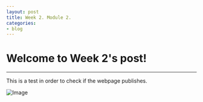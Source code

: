 ```yaml
---
layout: post
title: Week 2. Module 2.
categories:
- blog
---
```


# Welcome to Week 2's post!

---
This is a test in order to check if the webpage publishes.

![Image](https://github.com/ScottAustinYoung/scottaustinyoung.github.io/blob/master/_posts/Rstudio.png)
